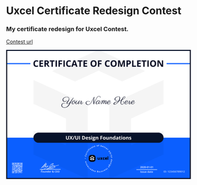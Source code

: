 # Uxcel Certificate Redesign Contest

### My certificate redesign for Uxcel Contest.

[Contest url](https://uxcel.com/certificate-contest)

<p align="center"><img src="https://raw.githubusercontent.com/ArthurAssuncao/Uxcel-Certificate-Redesign-Contest/main/new-certificate-for-uxcel.png"></p>
